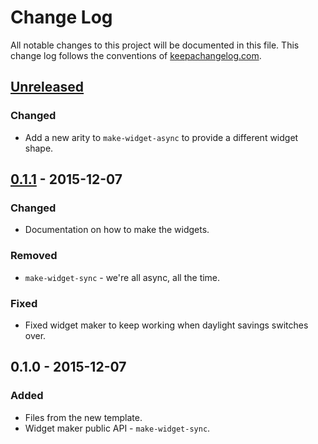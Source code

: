 # Change Log
All notable changes to this project will be documented in this file. This change log follows the conventions of [keepachangelog.com](http://keepachangelog.com/).

## [Unreleased][unreleased]
### Changed
- Add a new arity to `make-widget-async` to provide a different widget shape.

## [0.1.1] - 2015-12-07
### Changed
- Documentation on how to make the widgets.

### Removed
- `make-widget-sync` - we're all async, all the time.

### Fixed
- Fixed widget maker to keep working when daylight savings switches over.

## 0.1.0 - 2015-12-07
### Added
- Files from the new template.
- Widget maker public API - `make-widget-sync`.

[unreleased]: https://github.com/your-name/advendofcode/compare/0.1.1...HEAD
[0.1.1]: https://github.com/your-name/advendofcode/compare/0.1.0...0.1.1
